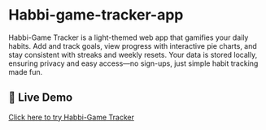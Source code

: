 # Habbi-game-tracker-app
Habbi-Game Tracker is a light-themed web app that gamifies your daily habits. Add and track goals, view progress with interactive pie charts, and stay consistent with streaks and weekly resets. Your data is stored locally, ensuring privacy and easy access—no sign-ups, just simple habit tracking made fun.
## 🚀 Live Demo
[Click here to try Habbi-Game Tracker](https://<yash-crypto-b>.github.io/<Habbi-game-tracker-app>/)
